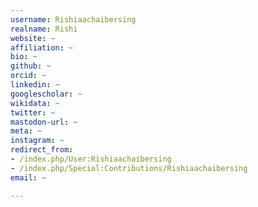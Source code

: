 ```yaml
---
username: Rishiaachaibersing
realname: Rishi
website: ~
affiliation: ~
bio: ~
github: ~
orcid: ~
linkedin: ~
googlescholar: ~
wikidata: ~
twitter: ~
mastodon-url: ~
meta: ~
instagram: ~
redirect_from:
- /index.php/User:Rishiaachaibersing
- /index.php/Special:Contributions/Rishiaachaibersing
email: ~

---
```

